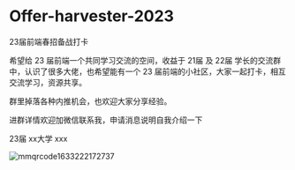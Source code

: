 # Offer-harvester-2023
23届前端春招备战打卡

希望给 23 届前端一个共同学习交流的空间，收益于 21届 及 22届 学长的交流群中，认识了很多大佬，也希望能有一个 23 届前端的小社区，大家一起打卡，相互交流学习，资源共享。

群里掉落各种内推机会，也欢迎大家分享经验。

进群详情欢迎加微信联系我，申请消息说明自我介绍一下

23届 xx大学 xxx

![mmqrcode1633222172737](https://user-images.githubusercontent.com/40495740/135735636-448b891b-346b-40b8-9dc1-6bac4ae0d571.png)
